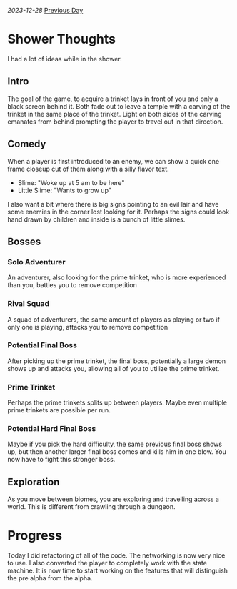 *2023-12-28*
[Previous Day](Daily%20Notes/Day%2018-6)

# Shower Thoughts
I had a lot of ideas while in the shower.
## Intro
The goal of the game, to acquire a trinket lays in front of you and only a black screen behind it. Both fade out to leave a temple with a carving of the trinket in the same place of the trinket. Light on both sides of the carving emanates from behind prompting the player to travel out in that direction.
## Comedy
When a player is first introduced to an enemy, we can show a quick one frame closeup cut of them along with a silly flavor text.
- Slime: "Woke up at 5 am to be here"
- Little Slime: "Wants to grow up"

I also want a bit where there is big signs pointing to an evil lair and have some enemies in the corner lost looking for it.
Perhaps the signs could look hand drawn by children and inside is a bunch of little slimes.
## Bosses
### Solo Adventurer
An adventurer, also looking for the prime trinket, who is more experienced than you, battles you to remove competition
### Rival Squad
A squad of adventurers, the same amount of players as playing or two if only one is playing, attacks you to remove competition
### Potential Final Boss
After picking up the prime trinket, the final boss, potentially a large demon shows up and attacks you, allowing all of you to utilize the prime trinket.
### Prime Trinket
Perhaps the prime trinkets splits up between players. Maybe even multiple prime trinkets are possible per run.
### Potential Hard Final Boss
Maybe if you pick the hard difficulty, the same previous final boss shows up, but then another larger final boss comes and kills him in one blow. You now have to fight this stronger boss.
## Exploration
As you move between biomes, you are exploring and travelling across a world. This is different from crawling through a dungeon.

# Progress
Today I did refactoring of all of the code. The networking is now very nice to use. I also converted the player to completely work with the state machine. It is now time to start working on the features that will distinguish the pre alpha from the alpha.